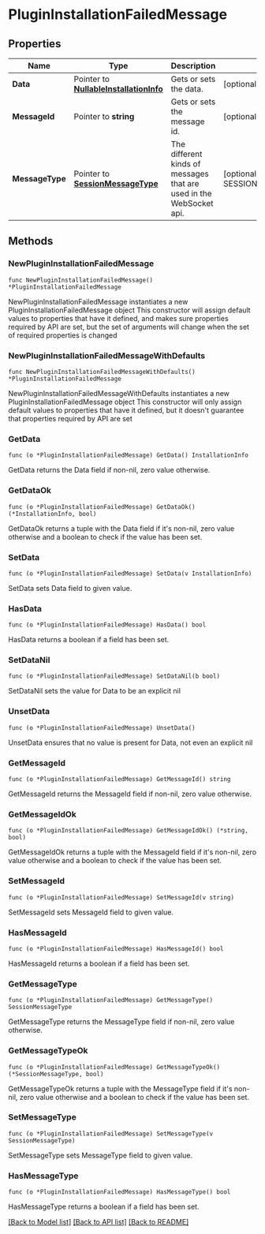 # PluginInstallationFailedMessage

## Properties

Name | Type | Description | Notes
------------ | ------------- | ------------- | -------------
**Data** | Pointer to [**NullableInstallationInfo**](InstallationInfo.md) | Gets or sets the data. | [optional] 
**MessageId** | Pointer to **string** | Gets or sets the message id. | [optional] 
**MessageType** | Pointer to [**SessionMessageType**](SessionMessageType.md) | The different kinds of messages that are used in the WebSocket api. | [optional] [readonly] [default to SESSIONMESSAGETYPE_PACKAGE_INSTALLATION_FAILED]

## Methods

### NewPluginInstallationFailedMessage

`func NewPluginInstallationFailedMessage() *PluginInstallationFailedMessage`

NewPluginInstallationFailedMessage instantiates a new PluginInstallationFailedMessage object
This constructor will assign default values to properties that have it defined,
and makes sure properties required by API are set, but the set of arguments
will change when the set of required properties is changed

### NewPluginInstallationFailedMessageWithDefaults

`func NewPluginInstallationFailedMessageWithDefaults() *PluginInstallationFailedMessage`

NewPluginInstallationFailedMessageWithDefaults instantiates a new PluginInstallationFailedMessage object
This constructor will only assign default values to properties that have it defined,
but it doesn't guarantee that properties required by API are set

### GetData

`func (o *PluginInstallationFailedMessage) GetData() InstallationInfo`

GetData returns the Data field if non-nil, zero value otherwise.

### GetDataOk

`func (o *PluginInstallationFailedMessage) GetDataOk() (*InstallationInfo, bool)`

GetDataOk returns a tuple with the Data field if it's non-nil, zero value otherwise
and a boolean to check if the value has been set.

### SetData

`func (o *PluginInstallationFailedMessage) SetData(v InstallationInfo)`

SetData sets Data field to given value.

### HasData

`func (o *PluginInstallationFailedMessage) HasData() bool`

HasData returns a boolean if a field has been set.

### SetDataNil

`func (o *PluginInstallationFailedMessage) SetDataNil(b bool)`

 SetDataNil sets the value for Data to be an explicit nil

### UnsetData
`func (o *PluginInstallationFailedMessage) UnsetData()`

UnsetData ensures that no value is present for Data, not even an explicit nil
### GetMessageId

`func (o *PluginInstallationFailedMessage) GetMessageId() string`

GetMessageId returns the MessageId field if non-nil, zero value otherwise.

### GetMessageIdOk

`func (o *PluginInstallationFailedMessage) GetMessageIdOk() (*string, bool)`

GetMessageIdOk returns a tuple with the MessageId field if it's non-nil, zero value otherwise
and a boolean to check if the value has been set.

### SetMessageId

`func (o *PluginInstallationFailedMessage) SetMessageId(v string)`

SetMessageId sets MessageId field to given value.

### HasMessageId

`func (o *PluginInstallationFailedMessage) HasMessageId() bool`

HasMessageId returns a boolean if a field has been set.

### GetMessageType

`func (o *PluginInstallationFailedMessage) GetMessageType() SessionMessageType`

GetMessageType returns the MessageType field if non-nil, zero value otherwise.

### GetMessageTypeOk

`func (o *PluginInstallationFailedMessage) GetMessageTypeOk() (*SessionMessageType, bool)`

GetMessageTypeOk returns a tuple with the MessageType field if it's non-nil, zero value otherwise
and a boolean to check if the value has been set.

### SetMessageType

`func (o *PluginInstallationFailedMessage) SetMessageType(v SessionMessageType)`

SetMessageType sets MessageType field to given value.

### HasMessageType

`func (o *PluginInstallationFailedMessage) HasMessageType() bool`

HasMessageType returns a boolean if a field has been set.


[[Back to Model list]](../README.md#documentation-for-models) [[Back to API list]](../README.md#documentation-for-api-endpoints) [[Back to README]](../README.md)


